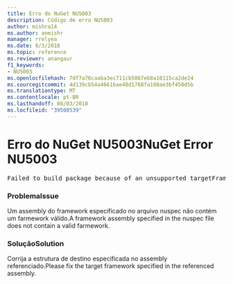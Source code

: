 ```yaml
---
title: Erro do NuGet NU5003
description: Código de erro NU5003
author: mishra14
ms.author: anmishr
manager: rrelyea
ms.date: 8/3/2018
ms.topic: reference
ms.reviewer: anangaur
f1_keywords:
- NU5003
ms.openlocfilehash: 7df7a76caaba3ec711cb5067eb8a10115ca2de24
ms.sourcegitcommit: 4d139cb54a46616ae48d1768fa108ae3bf450d5b
ms.translationtype: MT
ms.contentlocale: pt-BR
ms.lasthandoff: 08/03/2018
ms.locfileid: "39508539"
---
```

# <a name="nuget-error-nu5003"></a><span data-ttu-id="4b19b-103">Erro do NuGet NU5003</span><span class="sxs-lookup"><span data-stu-id="4b19b-103">NuGet Error NU5003</span></span>
<pre>Failed to build package because of an unsupported targetFramework value on 'System.Net'.</pre>

### <a name="issue"></a><span data-ttu-id="4b19b-104">Problema</span><span class="sxs-lookup"><span data-stu-id="4b19b-104">Issue</span></span>

<span data-ttu-id="4b19b-105">Um assembly do framework especificado no arquivo nuspec não contém um farmework válido.</span><span class="sxs-lookup"><span data-stu-id="4b19b-105">A framework assembly specified in the nuspec file does not contain a valid farmework.</span></span>


### <a name="solution"></a><span data-ttu-id="4b19b-106">Solução</span><span class="sxs-lookup"><span data-stu-id="4b19b-106">Solution</span></span>

<span data-ttu-id="4b19b-107">Corrija a estrutura de destino especificada no assembly referenciado.</span><span class="sxs-lookup"><span data-stu-id="4b19b-107">Please fix the target framework specified in the referenced assembly.</span></span>

